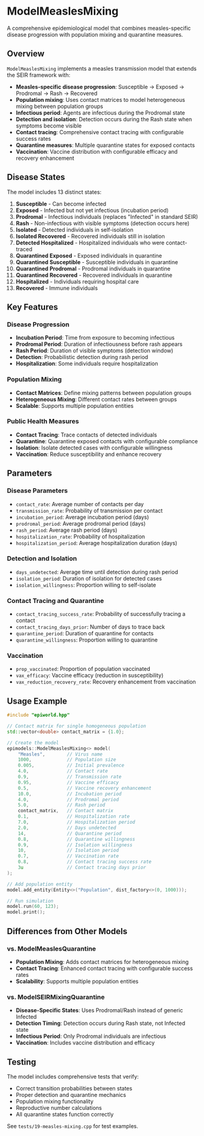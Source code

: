 # ModelMeaslesMixing

A comprehensive epidemiological model that combines measles-specific disease progression with population mixing and quarantine measures.

## Overview

`ModelMeaslesMixing` implements a measles transmission model that extends the SEIR framework with:

- **Measles-specific disease progression**: Susceptible → Exposed → Prodromal → Rash → Recovered
- **Population mixing**: Uses contact matrices to model heterogeneous mixing between population groups
- **Infectious period**: Agents are infectious during the Prodromal state
- **Detection and isolation**: Detection occurs during the Rash state when symptoms become visible
- **Contact tracing**: Comprehensive contact tracing with configurable success rates
- **Quarantine measures**: Multiple quarantine states for exposed contacts
- **Vaccination**: Vaccine distribution with configurable efficacy and recovery enhancement

## Disease States

The model includes 13 distinct states:

1. **Susceptible** - Can become infected
2. **Exposed** - Infected but not yet infectious (incubation period)  
3. **Prodromal** - Infectious individuals (replaces "Infected" in standard SEIR)
4. **Rash** - Non-infectious with visible symptoms (detection occurs here)
5. **Isolated** - Detected individuals in self-isolation
6. **Isolated Recovered** - Recovered individuals still in isolation
7. **Detected Hospitalized** - Hospitalized individuals who were contact-traced
8. **Quarantined Exposed** - Exposed individuals in quarantine
9. **Quarantined Susceptible** - Susceptible individuals in quarantine
10. **Quarantined Prodromal** - Prodromal individuals in quarantine
11. **Quarantined Recovered** - Recovered individuals in quarantine
12. **Hospitalized** - Individuals requiring hospital care
13. **Recovered** - Immune individuals

## Key Features

### Disease Progression
- **Incubation Period**: Time from exposure to becoming infectious
- **Prodromal Period**: Duration of infectiousness before rash appears
- **Rash Period**: Duration of visible symptoms (detection window)
- **Detection**: Probabilistic detection during rash period
- **Hospitalization**: Some individuals require hospitalization

### Population Mixing
- **Contact Matrices**: Define mixing patterns between population groups
- **Heterogeneous Mixing**: Different contact rates between groups
- **Scalable**: Supports multiple population entities

### Public Health Measures
- **Contact Tracing**: Trace contacts of detected individuals
- **Quarantine**: Quarantine exposed contacts with configurable compliance
- **Isolation**: Isolate detected cases with configurable willingness
- **Vaccination**: Reduce susceptibility and enhance recovery

## Parameters

### Disease Parameters
- `contact_rate`: Average number of contacts per day
- `transmission_rate`: Probability of transmission per contact
- `incubation_period`: Average incubation period (days)
- `prodromal_period`: Average prodromal period (days)
- `rash_period`: Average rash period (days)
- `hospitalization_rate`: Probability of hospitalization
- `hospitalization_period`: Average hospitalization duration (days)

### Detection and Isolation
- `days_undetected`: Average time until detection during rash period
- `isolation_period`: Duration of isolation for detected cases
- `isolation_willingness`: Proportion willing to self-isolate

### Contact Tracing and Quarantine
- `contact_tracing_success_rate`: Probability of successfully tracing a contact
- `contact_tracing_days_prior`: Number of days to trace back
- `quarantine_period`: Duration of quarantine for contacts
- `quarantine_willingness`: Proportion willing to quarantine

### Vaccination
- `prop_vaccinated`: Proportion of population vaccinated
- `vax_efficacy`: Vaccine efficacy (reduction in susceptibility)
- `vax_reduction_recovery_rate`: Recovery enhancement from vaccination

## Usage Example

```cpp
#include "epiworld.hpp"

// Contact matrix for single homogeneous population
std::vector<double> contact_matrix = {1.0};

// Create the model
epimodels::ModelMeaslesMixing<> model(
    "Measles",        // Virus name
    1000,             // Population size
    0.005,            // Initial prevalence
    4.0,              // Contact rate
    0.9,              // Transmission rate
    0.95,             // Vaccine efficacy
    0.5,              // Vaccine recovery enhancement
    10.0,             // Incubation period
    4.0,              // Prodromal period
    5.0,              // Rash period
    contact_matrix,   // Contact matrix
    0.1,              // Hospitalization rate
    7.0,              // Hospitalization period
    2.0,              // Days undetected
    14,               // Quarantine period
    0.8,              // Quarantine willingness
    0.9,              // Isolation willingness
    10,               // Isolation period
    0.7,              // Vaccination rate
    0.8,              // Contact tracing success rate
    3u                // Contact tracing days prior
);

// Add population entity
model.add_entity(Entity<>("Population", dist_factory<>(0, 1000)));

// Run simulation
model.run(60, 123);
model.print();
```

## Differences from Other Models

### vs. ModelMeaslesQuarantine
- **Population Mixing**: Adds contact matrices for heterogeneous mixing
- **Contact Tracing**: Enhanced contact tracing with configurable success rates
- **Scalability**: Supports multiple population entities

### vs. ModelSEIRMixingQuarantine
- **Disease-Specific States**: Uses Prodromal/Rash instead of generic Infected
- **Detection Timing**: Detection occurs during Rash state, not Infected state
- **Infectious Period**: Only Prodromal individuals are infectious
- **Vaccination**: Includes vaccine distribution and efficacy

## Testing

The model includes comprehensive tests that verify:
- Correct transition probabilities between states
- Proper detection and quarantine mechanics
- Population mixing functionality
- Reproductive number calculations
- All quarantine states function correctly

See `tests/19-measles-mixing.cpp` for test examples.